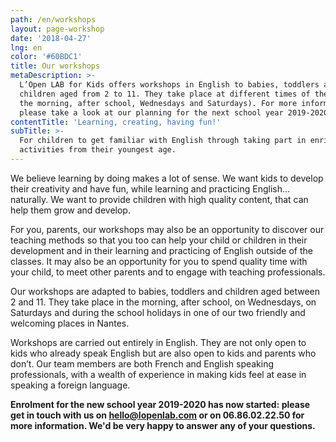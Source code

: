 ```yaml
---
path: /en/workshops
layout: page-workshop
date: '2018-04-27'
lng: en
color: '#60BDC1'
title: Our workshops
metaDescription: >-
  L’Open LAB for Kids offers workshops in English to babies, toddlers and
  children aged from 2 to 11. They take place at different times of the day (in
  the morning, after school, Wednesdays and Saturdays). For more information,
  please take a look at our planning for the next school year 2019-2020.
contentTitle: 'Learning, creating, having fun!'
subTitle: >-
  For children to get familiar with English through taking part in enriching
  activities from their youngest age.
---
```

We believe learning by doing makes a lot of sense. We want kids to develop their creativity and have fun, while learning and practicing English… naturally. We want to provide children with high quality content, that can help them grow and develop.

For you, parents, our workshops may also be an opportunity to discover our teaching methods so that you too can help your child or children in their development and in their learning and practicing of English outside of the classes. It may also be an opportunity for you to spend quality time with your child, to meet other parents and to engage with teaching professionals.

Our workshops are adapted to babies, toddlers and children aged between 2 and 11. They take place in the morning, after school, on Wednesdays, on Saturdays and during the school holidays in one of our two friendly and welcoming places in Nantes.

Workshops are carried out entirely in English. They are not only open to kids who already speak English but are also open to kids and parents who don’t. Our team members are both French and English speaking professionals, with a wealth of experience in making kids feel at ease in speaking a foreign language.

**Enrolment for the new school year 2019-2020 has now started: please get in touch with us on **[**hello@lopenlab.com**](mailto:hello@lopenlab.com)** or on 06.86.02.22.50 for more information. We'd be very happy to answer any of your questions.**
